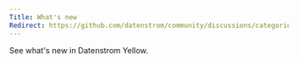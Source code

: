 ```yaml
---
Title: What's new
Redirect: https://github.com/datenstrom/community/discussions/categories/see-what-s-new?discussions_q=category%3A%22See+what%27s+new%22+sort%3Adate_created
---
```

See what's new in Datenstrom Yellow.